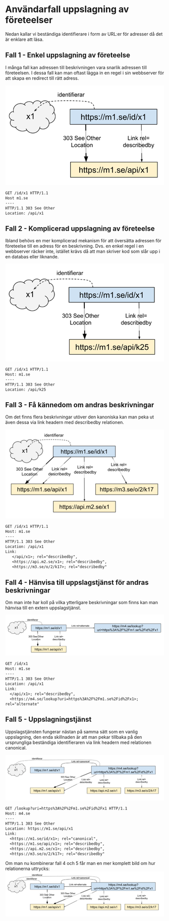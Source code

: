 # Användarfall uppslagning av företeelser

Nedan kallar vi beständiga identifierare i form av URL:er för adresser då det är enklare att läsa.

## Fall 1 - Enkel uppslagning av företeelse
I många fall kan adressen till beskrivningen vara snarlik adressen till företeelsen. I dessa fall kan man oftast lägga in en regel i sin webbserver för att skapa en redirect till rätt adress. 

![](pics/HTTP_Lookup_pattern_1.svg)

``` HTTP
GET /id/x1 HTTP/1.1
Host m1.se
----
HTTP/1.1 303 See Other
Location: /api/x1
```

## Fall 2 - Komplicerad uppslagning av företeelse
Ibland behövs en mer komplicerad mekanism för att översätta adressen för företeelse till en adress för en beskrivning. Dvs. en enkel regel i en webbserver räcker inte, istället krävs då att man skriver kod som slår upp i en databas eller liknande. 

![](pics/HTTP_Lookup_pattern_2.svg)

``` HTTP
GET /id/x1 HTTP/1.1
Host: m1.se
----
HTTP/1.1 303 See Other
Location: /api/k25
```

## Fall 3 - Få kännedom om andras beskrivningar
Om det finns flera beskrivningar utöver den kanoniska kan man peka ut även dessa via link headern med describedby relationen.

![](pics/HTTP_Lookup_pattern_3.svg)

``` HTTP
GET /id/x1 HTTP/1.1
Host: m1.se
----
HTTP/1.1 303 See Other
Location: /api/x1
Link:
   </api/x1>; rel="describedby", 
   <https://api.m2.se/x1>; rel="describedby",
   <https://m3.se/o/2/k17>; rel="describedby"
```

## Fall 4 - Hänvisa till uppslagstjänst för andras beskrivningar
Om man inte har koll på vilka ytterligare beskrivningar som finns kan man hänvisa till en extern uppslagstjänst.

![](pics/HTTP_Lookup_pattern_4.svg)

``` HTTP
GET /id/x1
Host: m1.se
----
HTTP/1.1 303 See Other
Location: /api/x1
Link:
  </api/x1>; rel="describedby",
  <https://m4.se/lookup?uri=https%3A%2F%2Fm1.se%2Fid%2Fx1>; rel="alternate"
```

## Fall 5 - Uppslagningstjänst
Uppslagstjänsten fungerar nästan på samma sätt som en vanlig uppslagning, den enda skillnaden är att man pekar tillbaka på den ursprungliga beständiga identifieraren via link headern med relationen canonical.

![](pics/HTTP_Lookup_pattern_5.svg)

``` HTTP
GET /lookup?uri=https%3A%2F%2Fm1.se%2Fid%2Fx1 HTTP/1.1
Host: m4.se
----
HTTP/1.1 303 See Other
Location: https://m1.se/api/x1
Link:
  <https://m1.se/id/x1>; rel="canonical",
  <https://m1.se/api/x1>; rel="describedby",
  <https://api.m2.se/x1>; rel="describedby",
  <https://m3.se/o/2/k17>; rel="describedby"
```

Om man nu kombinerar fall 4 och 5 får man en mer komplett bild om hur relationerna uttrycks:
![](pics/HTTP_Lookup_pattern_complete.svg)